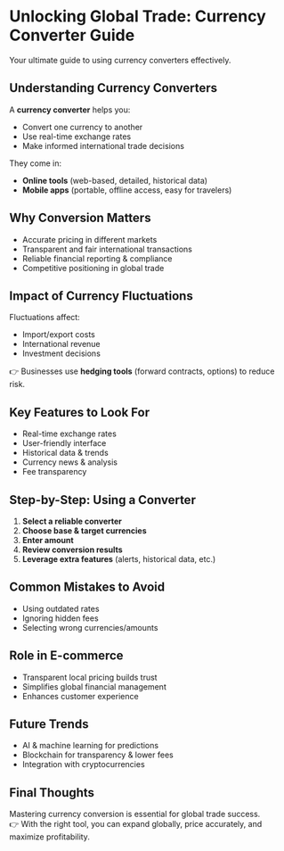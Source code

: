 # Unlocking Global Trade: Currency Converter Guide

Your ultimate guide to using currency converters effectively.

## Understanding Currency Converters

A **currency converter** helps you:  
- Convert one currency to another  
- Use real-time exchange rates  
- Make informed international trade decisions  

They come in:  
- **Online tools** (web-based, detailed, historical data)  
- **Mobile apps** (portable, offline access, easy for travelers)  

## Why Conversion Matters

- Accurate pricing in different markets  
- Transparent and fair international transactions  
- Reliable financial reporting & compliance  
- Competitive positioning in global trade  

## Impact of Currency Fluctuations
Fluctuations affect:  
- Import/export costs  
- International revenue  
- Investment decisions  

👉 Businesses use **hedging tools** (forward contracts, options) to reduce risk.

## Key Features to Look For
- Real-time exchange rates  
- User-friendly interface  
- Historical data & trends  
- Currency news & analysis  
- Fee transparency  

## Step-by-Step: Using a Converter
1. **Select a reliable converter**  
2. **Choose base & target currencies**  
3. **Enter amount**  
4. **Review conversion results**  
5. **Leverage extra features** (alerts, historical data, etc.)  

## Common Mistakes to Avoid
- Using outdated rates  
- Ignoring hidden fees  
- Selecting wrong currencies/amounts  

## Role in E-commerce
- Transparent local pricing builds trust  
- Simplifies global financial management  
- Enhances customer experience  

## Future Trends
- AI & machine learning for predictions  
- Blockchain for transparency & lower fees  
- Integration with cryptocurrencies  

## Final Thoughts
Mastering currency conversion is essential for global trade success.  
👉 With the right tool, you can expand globally, price accurately, and maximize profitability.
